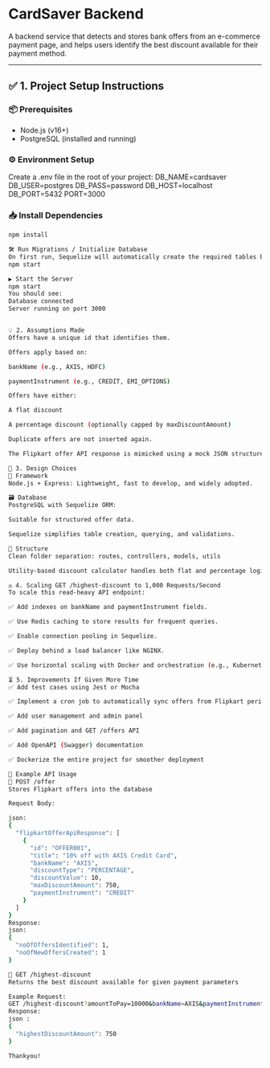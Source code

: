 # CardSaver Backend 

A backend service that detects and stores bank offers from an e-commerce payment page, and helps users identify the best discount available for their payment method.

---

## ✅ 1. Project Setup Instructions

### 📦 Prerequisites
- Node.js (v16+)
- PostgreSQL (installed and running)

### ⚙️ Environment Setup
Create a .env file in the root of your project:
DB_NAME=cardsaver
DB_USER=postgres
DB_PASS=password
DB_HOST=localhost
DB_PORT=5432
PORT=3000

### 📥 Install Dependencies

```bash
npm install

🛠️ Run Migrations / Initialize Database
On first run, Sequelize will automatically create the required tables based on models.
npm start

▶️ Start the Server
npm start
You should see:
Database connected
Server running on port 3000


💡 2. Assumptions Made
Offers have a unique id that identifies them.

Offers apply based on:

bankName (e.g., AXIS, HDFC)

paymentInstrument (e.g., CREDIT, EMI_OPTIONS)

Offers have either:

A flat discount

A percentage discount (optionally capped by maxDiscountAmount)

Duplicate offers are not inserted again.

The Flipkart offer API response is mimicked using a mock JSON structure.

🧠 3. Design Choices
🧩 Framework
Node.js + Express: Lightweight, fast to develop, and widely adopted.

🗃️ Database
PostgreSQL with Sequelize ORM:

Suitable for structured offer data.

Sequelize simplifies table creation, querying, and validations.

🧱 Structure
Clean folder separation: routes, controllers, models, utils

Utility-based discount calculator handles both flat and percentage logic

⚖️ 4. Scaling GET /highest-discount to 1,000 Requests/Second
To scale this read-heavy API endpoint:

✅ Add indexes on bankName and paymentInstrument fields.

✅ Use Redis caching to store results for frequent queries.

✅ Enable connection pooling in Sequelize.

✅ Deploy behind a load balancer like NGINX.

✅ Use horizontal scaling with Docker and orchestration (e.g., Kubernetes or ECS).

⏳ 5. Improvements If Given More Time
✅ Add test cases using Jest or Mocha

✅ Implement a cron job to automatically sync offers from Flipkart periodically

✅ Add user management and admin panel

✅ Add pagination and GET /offers API

✅ Add OpenAPI (Swagger) documentation

✅ Dockerize the entire project for smoother deployment

📡 Example API Usage
🔹 POST /offer
Stores Flipkart offers into the database

Request Body:

json:
{
  "flipkartOfferApiResponse": [
    {
      "id": "OFFER001",
      "title": "10% off with AXIS Credit Card",
      "bankName": "AXIS",
      "discountType": "PERCENTAGE",
      "discountValue": 10,
      "maxDiscountAmount": 750,
      "paymentInstrument": "CREDIT"
    }
  ]
}
Response:
json:
{
  "noOfOffersIdentified": 1,
  "noOfNewOffersCreated": 1
}

🔹 GET /highest-discount
Returns the best discount available for given payment parameters

Example Request:
GET /highest-discount?amountToPay=10000&bankName=AXIS&paymentInstrument=CREDIT
Response:
json :
{
  "highestDiscountAmount": 750
}

Thankyou!





